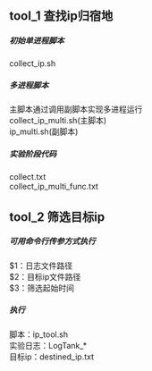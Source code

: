 ## tool_1 查找ip归宿地

##### 初始单进程脚本
collect_ip.sh


##### 多进程脚本
主脚本通过调用副脚本实现多进程运行  
collect_ip_multi.sh(主脚本)  
ip_multi.sh(副脚本)  


##### 实验阶段代码
collect.txt  
collect_ip_multi_func.txt  



## tool_2 筛选目标ip

##### 可用命令行传参方式执行
$1：日志文件路径  
$2：目标ip文件路径  
$3：筛选起始时间  

##### 执行
脚本：ip_tool.sh  
实验日志：LogTank_*  
目标ip：destined_ip.txt  

